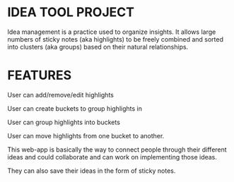 # IDEA TOOL PROJECT

Idea management is a practice used to organize insights. It allows large numbers of sticky notes (aka highlights) to be freely combined and sorted into clusters (aka groups) based on their natural relationships.

# FEATURES
User can add/remove/edit highlights

User can create buckets to group highlights in

User can group highlights into buckets

User can move highlights from one bucket to another.

This web-app is basically the way to connect people through their different ideas and could collaborate and can work on implementing those ideas.

They can also save their ideas in the form of sticky notes.
